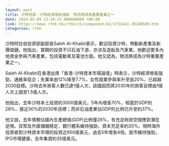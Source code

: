```yaml
---
layout: post
title: 沙特官員：沙特經濟增長強勁　物流將成為重要產業之一
date: 2024-05-09 13:29:23.000000000 +08:00
link: https://news.rthk.hk/rthk/ch/component/k2/1752441-20240509.htm
categories: rthk
---
```


沙特阿拉伯投資部副部長Saleh Al-Khabti表示，歡迎投資沙特，帶動新產業及新價值鏈。他指出，寶鋼的投資不只石油下游，亦涉及造船及汽車業，他歡迎更多內地資金參與汽車產業，包括電動車及電池方面。他又認為，物流將成為沙特重要產業之一。

Saleh Al-Khabti在香港出席「香港-沙特資本市場論壇」時表示，沙特經濟增長強勁，通脹率低企；失業率由12%降至7.7%，女性就業參與率升至逾20%，已超越2030目標。沙特去年旅客人數已達1億人次，該國因而將2030年的旅客目標由1億人次上調至1.5億人次。

他指出，去年沙特本土投資約3000億美元，5年內增長70%，相當於GDP的28%，接近30%的2030年目標；而非石油產業佔GDP的比例已升至約37%。

他又說，去年債務佔國內生產總值(GDP)比例僅28%，有充足財政空間應對潛在逆境。貨幣及外匯儲備穩定，銀行體系維持強勁，資本充足率約20%。現時海外投資者對沙特資本市場的投資近950億美元，過去5年增長4倍。股市維持強勁，IPO市場健康，去年集資約35億美元。
